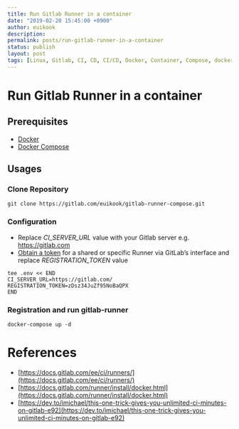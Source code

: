 ```yaml
---
title: Run Gitlab Runner in a container
date: "2019-02-20 15:45:00 +0900"
author: euikook
description:
permalink: posts/run-gitlab-runner-in-a-container
status: publish
layout: post
tags: [Linux, Gitlab, CI, CD, CI/CD, Docker, Container, Compose, docker-compose]
---
```

# Run Gitlab Runner in a container

## Prerequisites
* [Docker](https://www.docker.com/)
* [Docker Compose](https://docs.docker.com/compose/)

## Usages

### Clone Repository

```
git clone https://gitlab.com/euikook/gitlab-runner-compose.git
```

###  Configuration
* Replace *CI_SERVER_URL* value with your Gitlab server e.g. https://gitlab.com
* [Obtain a token](https://docs.gitlab.com/ee/ci/runners/) for a shared or specific Runner via GitLab’s interface and replace *REGISTRATION_TOKEN* value

```
tee .env << END
CI_SERVER_URL=https://gitlab.com/
REGISTRATION_TOKEN=zDsz34JuZf95NoBaQPX
END
```

### Registration and run gitlab-runner

```
docker-compose up -d
```

# References
* [https://docs.gitlab.com/ee/ci/runners/](https://docs.gitlab.com/ee/ci/runners/)
* [https://docs.gitlab.com/runner/install/docker.html](https://docs.gitlab.com/runner/install/docker.html)
* [https://dev.to/imichael/this-one-trick-gives-you-unlimited-ci-minutes-on-gitlab-e92](https://dev.to/imichael/this-one-trick-gives-you-unlimited-ci-minutes-on-gitlab-e92)
